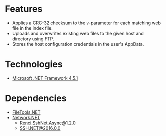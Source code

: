 # Features
- Applies a CRC-32 checksum to the `v`-parameter for each matching web file in the index file.
- Uploads and overwrites existing web files to the given host and directory using FTP.
- Stores the host configuration credentials in the user's AppData.

# Technologies
- [Microsoft .NET Framework 4.5.1](https://www.microsoft.com/sv-se/download/details.aspx?id=40779)

# Dependencies
- [FileTools.NET](https://github.com/sewil/FileTools.NET)
- [Network.NET](https://github.com/sewil/Network.NET)
  - [Renci.SshNet.Async@1.2.0](https://github.com/JohnTheGr8/Renci.SshNet.Async)
  - [SSH.NET@2016.0.0](https://github.com/sshnet/SSH.NET)
